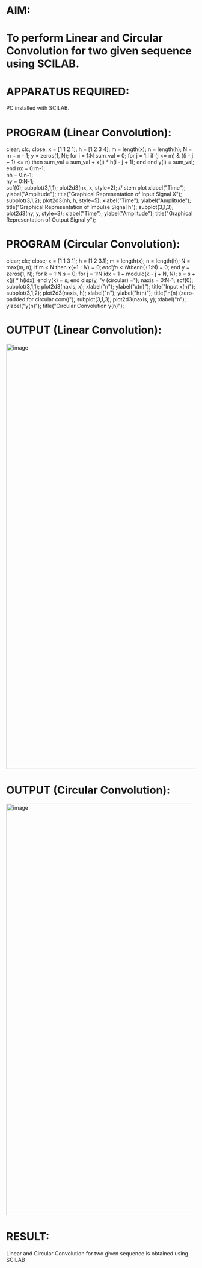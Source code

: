 

# AIM: 

# To perform Linear and Circular Convolution for two given sequence using SCILAB. 

# APPARATUS REQUIRED: 
PC installed with SCILAB. 

# PROGRAM (Linear Convolution): 
clear;
clc;
close;
x = [1 1 2 1];
h = [1 2 3 4];
m = length(x);
n = length(h);
N = m + n - 1;
y = zeros(1, N);
for i = 1:N
    sum_val = 0;
    for j = 1:i
        if (j <= m) & ((i - j + 1) <= n) then
            sum_val = sum_val + x(j) * h(i - j + 1);
        end
    end
    y(i) = sum_val;
end
nx = 0:m-1;      
nh = 0:n-1;      
ny = 0:N-1;      
scf(0);
subplot(3,1,1);
plot2d3(nx, x, style=2);    // stem plot
xlabel("Time"); ylabel("Amplitude");
title("Graphical Representation of Input Signal X");
subplot(3,1,2);
plot2d3(nh, h, style=5);
xlabel("Time"); ylabel("Amplitude");
title("Graphical Representation of Impulse Signal h");
subplot(3,1,3);
plot2d3(ny, y, style=3);
xlabel("Time"); ylabel("Amplitude");
title("Graphical Representation of Output Signal y");

# PROGRAM (Circular Convolution):
clear; 
clc; 
close;
x = [1 1 3 1];
h = [1 2 3.1];
m = length(x);
n = length(h);
N = max(m, n);
if m < N then x($+1:N) = 0; end
if n < N then h($+1:N) = 0; end
y = zeros(1, N);
for k = 1:N
    s = 0;
    for j = 1:N
        idx = 1 + modulo(k - j + N, N);
        s = s + x(j) * h(idx);
    end
    y(k) = s;
end
disp(y, "y (circular) =");
naxis = 0:N-1;
scf(0);
subplot(3,1,1);
plot2d3(naxis, x);
xlabel("n"); ylabel("x(n)");
title("Input x(n)");
subplot(3,1,2);
plot2d3(naxis, h);
xlabel("n"); ylabel("h(n)");
title("h(n) (zero-padded for circular conv)");
subplot(3,1,3);
plot2d3(naxis, y);
xlabel("n"); ylabel("y(n)");
title("Circular Convolution y(n)");



# OUTPUT (Linear Convolution): 
<img width="1918" height="1127" alt="image" src="https://github.com/user-attachments/assets/f4531817-1c73-40de-8162-81ca4a398dd3" />



# OUTPUT (Circular Convolution): 
<img width="1912" height="1091" alt="image" src="https://github.com/user-attachments/assets/6f47ce5e-73c6-411a-9fa1-06caa6df641d" />


# RESULT: 
Linear and Circular Convolution for two given sequence is obtained using SCILAB
